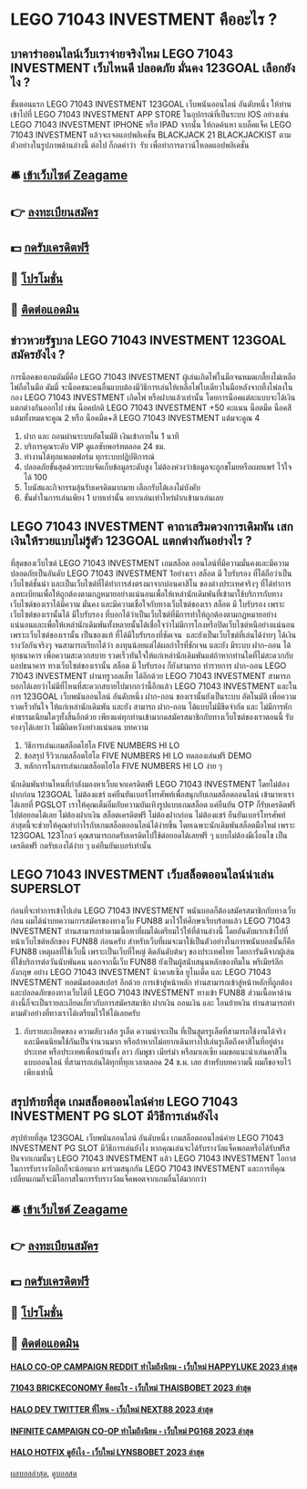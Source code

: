 # LEGO 71043 INVESTMENT คืออะไร ?
## บาคาร่าออนไลน์เว็บเราจ่ายจริงไหม LEGO 71043 INVESTMENT เว็บไหนดี ปลอดภัย มั่นคง 123GOAL เลือกยังไง ?
ขั้นตอนแรก LEGO 71043 INVESTMENT 123GOAL เว็บพนันออนไลน์ อันดับหนึ่ง ให้ท่านเข้าไปที่ LEGO 71043 INVESTMENT APP STORE ในอุปกรณ์ที่เป็นระบบ IOS อย่างเช่น LEGO 71043 INVESTMENT IPHONE หรือ IPAD จากนั้น ให้กดค้นหา แบล็คแจ็ค LEGO 71043 INVESTMENT แล้วจะเจอแอปพลิเคชั่น BLACKJACK 21 BLACKJACKIST ตามตัวอย่างในรูปภาพด้านล่างนี้ ต่อไป ก็กดคำว่า  รับ เพื่อทำการดาวน์โหลดแอปพลิเคชั่น

## 🛎 [เข้าเว็บไซต์ Zeagame](https://bit.ly/3SdLNi2)
## 👉 [ลงทะเบียนสมัคร](https://bit.ly/3SdLNi2)
## 💵 [กดรับเครดิตฟรี](https://bit.ly/3dyRKHj)
## 👑 [โปรโมชั่น](https://bit.ly/3dyRKHj)
## 📱 [ติดต่อแอดมิน](https://bit.ly/3dyRKHj)

## ข่าวหวยรัฐบาล LEGO 71043 INVESTMENT 123GOAL สมัครยังไง ?
การน็อคของเกมดัมมี่คือ LEGO 71043 INVESTMENT ผู้เล่นเกิดไพ่ในมือจนหมดเกลี้ยงไม่เหลือไพ่ถือในมือ ดัมมี่ จะน็อคชนะคนอื่นแบบต้องมีวิธีการเล่นให้เหลือไพ่ใบเดียวในมือหลังจากทิ้งไพ่ลงในกอง LEGO 71043 INVESTMENT เกิดไพ่ หรือฝากแล้วเท่านั้น โดยการน็อคแต่ละแบบจะได้เงินแตกต่างกันออกไป เช่น น็อคปกติ LEGO 71043 INVESTMENT +50 คะแนน น็อตมืด น็อคสี แต้มทั้งหมดจะคูณ 2 หรือ น็อคมืด+สี LEGO 71043 INVESTMENT แต้มจะคูณ 4
1. ฝาก และ ถอนผ่านระบบอัตโนมัติ เงินเข้าภายใน 1 นาที
2. บริการคุณระดับ VIP ดูแลซับพอร์ทตลอด 24 ชม.
3. ทำงานได้ทุกแพลตฟอร์ม ทุกระบบปฏิบัติการณ์
4. ปลอดภัยขั้นสุดด้วยระบบจัดเก็บข้อมูลระดับสูง ไม่ต้องห่วงว่าข้อมูลจะถูกขโมยหรือเผยแพร่ ไว้ใจได้ 100
5. โบนัสและกิจกรรมลุ้นรับเครดิตมากมาย เลือกรับได้เองไม่บังคับ
6. ขั้นต่ำในการเล่นเพียง 1 บาทเท่านั้น อยากเล่นเท่าไหร่ฝากเข้ามาเล่นเลย

## LEGO 71043 INVESTMENT คาถาเสริมดวงการเดิมพัน เสกเงินให้รวยแบบไม่รู้ตัว 123GOAL แตกต่างกันอย่างไร ?
ที่สุดของเว็บไซต์ LEGO 71043 INVESTMENT เกมสล็อต ออนไลน์ที่มีความมั่นคงและมีความปลอดภัยเป็นอันดับ LEGO 71043 INVESTMENT 1อย่างเรา สล็อต มี ใบรับรอง ที่ได้ถือว่าเป็นเว็บไซต์ชั้นนำ และเป็นเว็บไซต์ที่ได้ทำการส่งตรงมาจากบ่อนคาสิโน ของต่างประเทศจริงๆ ที่ได้ทำการลงทะเบียนเพื่อให้ถูกต้องตามกฏหมายอย่างแน่นอนเพื่อให้เหล่านักเดิมพันที่เข้ามาใช้บริการกับทางเว็บไซต์ของเราได้มีความ มั่นคง และมีความเชื่อใจกับทางเว็บไซต์ของเรา สล็อต มี ใบรับรอง เพราะเว็บไซต์ของเรานั้นได้ มีใบรับรอง ที่บอกได้ว่าเป็นเว็บไซต์ที่มีการทำให้ถูกต้องตามกฏหมายอย่างแน่นอนและเพื่อให้เหล่านักเดิมพันทั้งหลายนั้นได้เชื่อใจว่าไม่มีการโกงหรือปิดเว็บไซต์หนีอย่างแน่นอน เพราะเว็บไซต์ของเรานั้น เป็นของแท้ ที่ได้มีใบรับรองที่ชัดเจน  และยังเป็นเว็บไซต์ที่เล่นได้ง่ายๆ ได้เงินรางวัลกันจริงๆ จนสามารถเรียกได้ว่า ลงทุนน้อยแต่ได้ผลกำไรที่ชักเจน และยัง มีระบบ ฝาก-ถอน ได้ทุกธนาคาร เพื่อความสะดวกสบาย รวดเร็วทันใจให้แก่เหล่านักเดิมพันแต่ถ้าหากท่านใดที่ไม่สะดวกกับแอปธนาคาร ทางเว็บไซต์ของเรานั้น สล็อต มี ใบรับรอง ก็ยังสามารถ ทำรายการ ฝาก-ถอน LEGO 71043 INVESTMENT ผ่านทรูวอลเล็ท ได้อีกด้วย LEGO 71043 INVESTMENT สามารถบอกได้เลยว่าไม่มีที่ไหนที่สะดวกสบายไปมากกว่านี้อีกแล้ว LEGO 71043 INVESTMENT และในการ 123GOAL เว็บพนันออนไลน์ อันดับหนึ่ง ฝาก-ถอน ของเรานั้นยังเป็นระบบ อัตโนมัติ เพื่อความรวดเร็วทันใจ ให้แก่เหล่านักเดิมพัน และยัง สามารถ ฝาก-ถอน ได้แบบไม่มีขีดจำกัด และ ไม่มีการหักค่าธรรมเนียมใดๆทั้งสิ้นอีกด้วย เพียงแค่ทุกท่านเข้ามากดสมัครสมาชิกกับทางเว็บไซต์ของเราตอนนี้ รับรองๆได้เลยว่า ไม่มีผิดหวังอย่างแน่นอน
บทความ
1. วิธีการเล่นเกมสล็อตไฮโล FIVE NUMBERS HI LO
2. ข้อสรุป รีวิวเกมสล็อตไฮโล FIVE NUMBERS HI LO ทดลองเล่นฟรี DEMO
3. หลักการในการเล่นเกมสล็อตไฮโล FIVE NUMBERS HI LO ง่าย ๆ

นักเดิมพันท่านไหนที่กำลังมองหาเว็บแจกเครดิตฟรี LEGO 71043 INVESTMENT โดยไม่ต้องฝากก่อน 123GOAL ไม่ต้องแชร์ แค่ยืนยันเบอร์โทรศัพท์เพื่อสนุกกับเกมสล็อตออนไลน์ เข้ามาหาเราได้เลยที่ PGSLOT เราให้คุณเต็มอิ่มกับความบันเทิงรูปแบบเกมสล็อต แค่ยืนยัน OTP ก็รับเครดิตฟรีไปต่อยอดได้เลย ไม่ต้องฝากเงิน สล็อตเครดิตฟรี ไม่ต้องฝากก่อน ไม่ต้องแชร์ ยืนยันเบอร์โทรศัพท์ล่าสุดนี้จะช่วยให้คุณทำกำไรกับเกมสล็อตออนไลน์ได้ง่ายขึ้น โดยเฉพาะนักเดิมพันสล็อตมือใหม่ เพราะ 123GOAL 123โกลว์ คุณสามารถกดรับเครดิตไปใช้ต่อยอดได้เลยฟรี ๆ แบบไม่ต้องมีเงื่อนไข เป็นเครดิตฟรี กดรับเองได้ง่าย ๆ แค่ยืนยันเบอร์เท่านั้น

## LEGO 71043 INVESTMENT เว็บสล็อตออนไลน์น่าเล่น SUPERSLOT
ก่อนที่จะทำการเข้าไปเล่น LEGO 71043 INVESTMENT พนันบอลก็ต้องสมัครสมาชิกกับทางเว็บก่อน ผมได้นำบทความการสมัครของทางเว็บ FUN88 มาไว้ให้ศึกษาเรียบร้อยแล้ว LEGO 71043 INVESTMENT ท่านสามารถทำตามเนื้อหาที่ผมได้เตรียมไว้ให้ที่ด้านล่างนี้ โดยอันดับแรกเข้าไปที่หน้าเว็บไซต์หลักของ FUN88 ก่อนครับ
สำหรับเว็บที่ผมจะมาใช้เป็นตัวอย่างในการพนันบอลนั้นก็คือ FUN88 เหตุผลที่ใช้เว็บนี้ เพราะเป็นเว็บที่ใหญ่ ติดอันดับต้นๆ ของประเทศไทย โดยการันตีจากผู้เล่นที่ใช้บริการต่อวันนับพันคน นอกจากนี้เว็บ FUN88 ยังเป็นผู้สนับสนุนหลักของทีมใน พรีเมียร์ลีกอังกฤษ อย่าง LEGO 71043 INVESTMENT นิวคาสเซิล ยูไนเต็ด และ LEGO 71043 INVESTMENT ทอตนัมฮอตสเปอร์ อีกด้วย
การเข้าสู่หน้าหลัก ท่านสามารถเข้าสู่หน้าหลักที่ถูกต้องและปลอดภัยของทางเว็บได้ที่ LEGO 71043 INVESTMENT ทางเข้า FUN88 ส่วนเนื้อหาด้านล่างนี้ก็จะเป็นรายละเอียดเกี่ยวกับการสมัครสมาชิก ฝากเงิน ถอนเงิน และ โอนย้ายเงิน ท่านสามารถทำตามตัวอย่างที่ทางเราได้เตรียมไว้ให้ได้เลยครับ
1. กับรายละเอียดของ ความลับวงล้อ รูเล็ต ความน่าจะเป็น ที่เป็นสูตรรูเล็ตที่สามารถใช้งานได้จริง และมีคนนิยมใช้กันเป็นจำนวนมาก หรือถ้าหากไม่อยากเดินทางไปเล่นรูเล็ตถึงคาสิโนที่อยู่ต่างประเทศ หรือประเทศเพื่อนบ้านทั้ง ลาว กัมพูชา เมียร์ม่า หรือมาเลเซีย ผมขอแนะนำเล่นคาสิโนแบบออนไลน์ ที่สามารถเล่นได้ทุกที่ทุกเวลาตลอด 24 ช.ม. เลย สำหรับบทความนี้ ผมก็ขอจบไว้เพียงเท่านี้

## สรุปท้ายที่สุด เกมสล็อตออนไลน์ค่าย LEGO 71043 INVESTMENT PG SLOT มีวิธีการเล่นยังไง
สรุปท้ายที่สุด 123GOAL เว็บพนันออนไลน์ อันดับหนึ่ง เกมสล็อตออนไลน์ค่าย LEGO 71043 INVESTMENT PG SLOT มีวิธีการเล่นยังไง หากคุณเล่นจะได้รับรางวัลแจ็คพอตหรือได้รับฟรีสปินจากเกมนั้นๆ LEGO 71043 INVESTMENT แล้ว LEGO 71043 INVESTMENT โอกาสในการรับรางวัลอีกก็จะน้อยมาก มาร่วมสนุกกัน LEGO 71043 INVESTMENT และการที่คุณเปลี่ยนเกมก็จะมีโอกาสในการรับรางวัลแจ็คพอตจากเกมอื่นได้มากกว่า

## 🛎 [เข้าเว็บไซต์ Zeagame](https://bit.ly/3SdLNi2)
## 👉 [ลงทะเบียนสมัคร](https://bit.ly/3SdLNi2)
## 💵 [กดรับเครดิตฟรี](https://bit.ly/3dyRKHj)
## 👑 [โปรโมชั่น](https://bit.ly/3dyRKHj)
## 📱 [ติดต่อแอดมิน](https://bit.ly/3dyRKHj)

#### [HALO CO-OP CAMPAIGN REDDIT ทำไมถึงนิยม - เว็บใหม่ HAPPYLUKE 2023 ล่าสุด](https://atom.io/themes/halo%20co-op%20campaign%20reddit%20ทำไมถึงนิยม%20-%20เว็บใหม่%20happyluke%202023%20ล่าสุด)
#### [71043 BRICKECONOMY คืออะไร - เว็บใหม่ THAISBOBET 2023 ล่าสุด](https://atom.io/themes/71043%20brickeconomy%20คืออะไร%20-%20เว็บใหม่%20thaisbobet%202023%20ล่าสุด)
#### [HALO DEV TWITTER ที่ไหน - เว็บใหม่ NEXT88 2023 ล่าสุด](https://atom.io/themes/halo%20dev%20twitter%20ที่ไหน%20-%20เว็บใหม่%20next88%202023%20ล่าสุด)
#### [INFINITE CAMPAIGN CO-OP ทำไมถึงนิยม - เว็บใหม่ PG168 2023 ล่าสุด](https://atom.io/themes/infinite%20campaign%20co-op%20ทำไมถึงนิยม%20-%20เว็บใหม่%20pg168%202023%20ล่าสุด)
#### [HALO HOTFIX ดูยังไง - เว็บใหม่ LYNSBOBET 2023 ล่าสุด](https://atom.io/themes/halo%20hotfix%20ดูยังไง%20-%20เว็บใหม่%20lynsbobet%202023%20ล่าสุด)

[ผลบอลล่าสุด](https://siamsport.tv "ผลบอลล่าสุด"), [ดูบอลสด](https://siamsport.tv/ดูบอลสด "ดูบอลสด")
